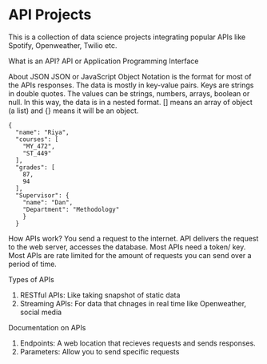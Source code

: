 # API Projects
This is a collection of data science projects integrating popular APIs like Spotify, Openweather, Twilio etc. 

What is an API? 
API or Application Programming Interface 

About JSON
JSON or JavaScript Object Notation is the format for most of the APIs responses. 
The data is mostly in key-value pairs. Keys are strings in double quotes. The values can be strings, numbers, arrays, boolean or null. In this way, the data is in a nested format. 
[] means an array of object (a list) and {} means it will be an object.
```
{
  "name": "Riya",
  "courses": [
    "MY_472",
    "ST_449"
  ],
  "grades": [
    87,
    94
  ],
  "Supervisor": {
    "name": "Dan",
    "Department": "Methodology"
    }
  }
```

How APIs work? 
You send a request to the internet. API delivers the request to the web server, accesses the database. 
Most APIs need a token/ key. Most APIs are rate limited for the amount of requests you can send over a period of time. 

Types of APIs
1. RESTful APIs: Like taking snapshot of static data
2. Streaming APIs: For data that chnages in real time like Openweather, social media

Documentation on APIs
1. Endpoints: A web location that recieves requests and sends responses.
2. Parameters: Allow you to send specific requests






